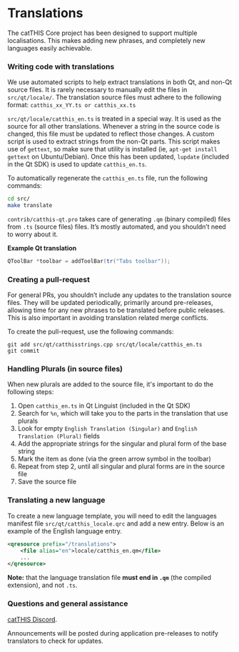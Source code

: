 Translations
============

The catTHIS Core project has been designed to support multiple localisations. This makes adding new phrases, and completely new languages easily achievable.

### Writing code with translations
We use automated scripts to help extract translations in both Qt, and non-Qt source files. It is rarely necessary to manually edit the files in `src/qt/locale/`. The translation source files must adhere to the following format:
`catthis_xx_YY.ts or catthis_xx.ts`

`src/qt/locale/catthis_en.ts` is treated in a special way. It is used as the source for all other translations. Whenever a string in the source code is changed, this file must be updated to reflect those changes. A custom script is used to extract strings from the non-Qt parts. This script makes use of `gettext`, so make sure that utility is installed (ie, `apt-get install gettext` on Ubuntu/Debian). Once this has been updated, `lupdate` (included in the Qt SDK) is used to update `catthis_en.ts`.

To automatically regenerate the `catthis_en.ts` file, run the following commands:
```sh
cd src/
make translate
```

`contrib/catthis-qt.pro` takes care of generating `.qm` (binary compiled) files from `.ts` (source files) files. It’s mostly automated, and you shouldn’t need to worry about it.

**Example Qt translation**
```cpp
QToolBar *toolbar = addToolBar(tr("Tabs toolbar"));
```

### Creating a pull-request
For general PRs, you shouldn’t include any updates to the translation source files. They will be updated periodically, primarily around pre-releases, allowing time for any new phrases to be translated before public releases. This is also important in avoiding translation related merge conflicts.

To create the pull-request, use the following commands:
```
git add src/qt/catthisstrings.cpp src/qt/locale/catthis_en.ts
git commit
```

### Handling Plurals (in source files)
When new plurals are added to the source file, it's important to do the following steps:

1. Open `catthis_en.ts` in Qt Linguist (included in the Qt SDK)
2. Search for `%n`, which will take you to the parts in the translation that use plurals
3. Look for empty `English Translation (Singular)` and `English Translation (Plural)` fields
4. Add the appropriate strings for the singular and plural form of the base string
5. Mark the item as done (via the green arrow symbol in the toolbar)
6. Repeat from step 2, until all singular and plural forms are in the source file
7. Save the source file

### Translating a new language
To create a new language template, you will need to edit the languages manifest file `src/qt/catthis_locale.qrc` and add a new entry. Below is an example of the English language entry.

```xml
<qresource prefix="/translations">
    <file alias="en">locale/catthis_en.qm</file>
    ...
</qresource>
```

**Note:** that the language translation file **must end in `.qm`** (the compiled extension), and not `.ts`.

### Questions and general assistance
[catTHIS Discord](https://discord.savebitcoin.io).

Announcements will be posted during application pre-releases to notify translators to check for updates.
